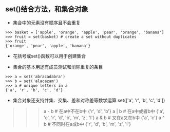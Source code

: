 ## set()结合方法，和集合对象

* 集合中的元素没有顺序且不会重复
```
>>> basket = ['apple', 'orange', 'apple', 'pear', 'orange', 'banana']
>>> fruit = set(basket) # create a set without duplicates
>>> fruit
{'orange', 'pear', 'apple', 'banana'}
```
* 花括号或set()函数可以用于创建集合

* 集合的基本用途有成员测试和消除重复的条目

```
>>> a = set('abracadabra')
>>> b = set('alacazam')
>>> a # unique letters in a
{'a', 'r', 'b', 'c', 'd'}
```

* 集合对象还支持并集、交集、差和对称差等数学运算
set(['a', 'r', 'b', 'c', 'd'])
>>> a - b # 在a中不在b中
{'r', 'd', 'b'}
>>> a | b # 在a中或者b中
{'a', 'c', 'r', 'd', 'b', 'm', 'z', 'l'}
>>> a & b # 又在a又在b中
{'a', 'c'}
>>> a ^ b # 不同时在a或b中
{'r', 'd', 'b', 'm', 'z', 'l'}
